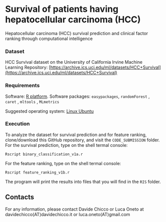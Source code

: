 # Survival of patients having hepatocellular carcinoma (HCC)
Hepatocellular carcinoma (HCC) survival prediction and clinical factor ranking through computational intelligence

### Dataset
HCC Survival dataset on the University of California Irvine Machine Learning Repository:
[https://archive.ics.uci.edu/ml/datasets/HCC+Survival](https://archive.ics.uci.edu/ml/datasets/HCC+Survival)

### Requirements
Software: [R platform](https://www.r-project.org). 
Software packages: `easypackages`,  `randomForest` , `caret` , `mltools` , `MLmetrics`

Suggested operating system: [Linux Ubuntu](https://ubuntu.com/)

### Execution
To analyze the dataset for survival prediction and for feature ranking, clone/download this GitHub repository, and visit the `CODE_SUBMISSION` folder. 
For the survival prediction, type on the shell termal console:

`Rscript binary_classification_v1a.r`

For the feature ranking, type on the shell termal console:

`Rscript feature_ranking_v1b.r`

The program will print the results into files that you will find in the `RIS` folder.

## Contacts
For any information, please contact Davide Chicco or Luca Oneto at davidechicco(AT)davidechicco.it or luca.oneto(AT)gmail.com


